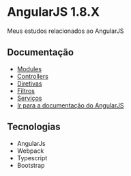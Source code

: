 # AngularJS 1.8.X

Meus estudos relacionados ao AngularJS

## Documentação

- [Modules](/docs/modules.md)
- [Controllers](/docs/controllers.md)
- [Diretivas](/docs/directives.md)
- [Filtros](/docs/filters.md)
- [Serviços](/docs/services.md)
- [Ir para a documentação do AngularJS](https://docs.angularjs.org/tutorial)

## Tecnologias

- AngularJs
- Webpack
- Typescript
- Bootstrap 